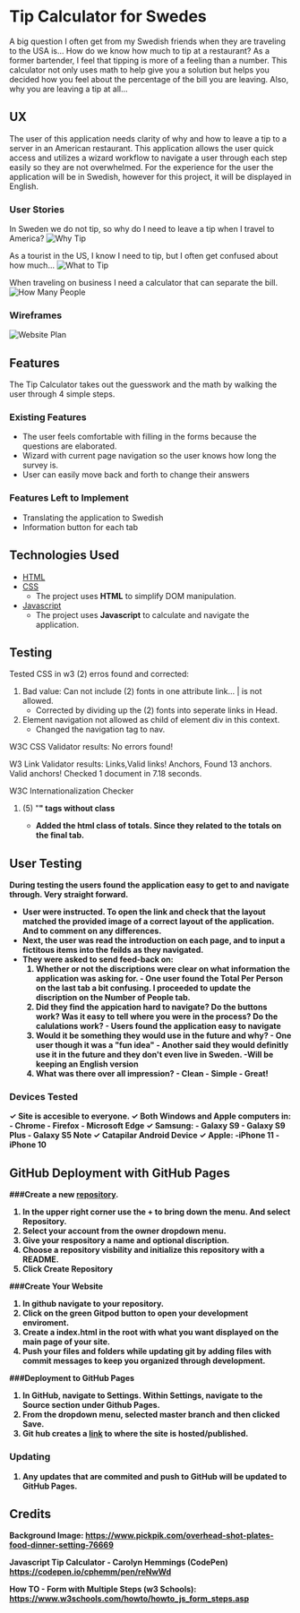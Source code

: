 # Tip Calculator for Swedes
A big question I often get from my Swedish friends when they are traveling to the USA is... 
How do we know how much to tip at a restaurant?
As a former bartender, I feel that tipping is more of a feeling than a number. This calculator not only uses math
to help give you a solution but helps you decided how you feel about the percentage of the bill you are leaving. 
Also, why you are leaving a tip at all...

## UX
The user of this application needs clarity of why and how to leave a tip to a server in an American restaurant.
This application allows the user quick access and utilizes a wizard workflow to navigate a user through each step easily so they are not overwhelmed. For the experience for the user the application will be in Swedish, however 
for this project, it will be displayed in English.

### User Stories
In Sweden we do not tip, so why do I need to leave a tip when I travel to America?
![Why Tip](https://github.com/TiffanyDonner/tip-calculator-project-final/blob/master/assets/images/billAmount.PNG "Why Tip Image")
  
As a tourist in the US, I know I need to tip, but I often get confused about how much...
![What to Tip](https://github.com/TiffanyDonner/tip-calculator-project-final/blob/master/assets/images/tipPercentage.PNG "What to Tip Image")
  
When traveling on business I need a calculator that can separate the bill.
![How Many People](https://github.com/TiffanyDonner/tip-calculator-project-final/blob/master/assets/images/sharingBill.PNG "Number of People Image")

### Wireframes
![Website Plan](https://github.com/TiffanyDonner/tip-calculator-project-final/blob/master/assets/images/tipCalculatorWireframes.PNG "Wireframes Image")

## Features
The Tip Calculator takes out the guesswork and the math by walking the user through 4 simple steps. 
 
### Existing Features
- The user feels comfortable with filling in the forms because the questions are elaborated. 
- Wizard with current page navigation so the user knows how long the survey is.
- User can easily move back and forth to change their answers

### Features Left to Implement
- Translating the application to Swedish
- Information button for each tab

## Technologies Used
- [HTML](https://www.w3.org/html/)
- [CSS](https://www.w3.org/Style/CSS/Overview.en.html)
    - The project uses **HTML** to simplify DOM manipulation.
- [Javascript](https://developer.mozilla.org/en-US/docs/Web/JavaScript)
    - The project uses **Javascript** to calculate and navigate the application.

## Testing
Tested CSS in w3 (2) erros found and corrected:
1. Bad value: Can not include (2) fonts in one attribute link... | is not allowed.
    - Corrected by dividing up the (2) fonts into seperate links in Head.
2. Element navigation not allowed as child of element div in this context.
    - Changed the navigation tag to nav.

W3C CSS Validator results: No errors found!

W3 Link Validator results: Links,Valid links! Anchors, Found 13 anchors. Valid anchors! Checked 1 document in 7.18 seconds.

W3C Internationalization Checker
1. (5) "<b>" tags without class
    - Added the html class of totals. Since they related to the totals on the final tab.

## User Testing
During testing the users found the application easy to get to and navigate through. Very straight forward.
- User were instructed. To open the link and check that the layout matched the provided image of a correct layout of the application. And to comment on any differences.
- Next, the user was read the introduction on each page, and to input a fictitous items into the feilds as they navigated.
- They were asked to send feed-back on:
    1. Whether or not the discriptions were clear on what information the application was asking for.
            - One user found the Total Per Person on the last tab a bit confusing. I proceeded to update the discription on the Number of People tab.
    2. Did they find the appication hard to navigate? Do the buttons work? Was it easy to tell where you were in the process? Do the calulations work?
            - Users found the application easy to navigate
    3. Would it be something they would use in the future and why?
            - One user though it was a "fun idea"
            - Another said they would definitly use it in the future and they don't even live in Sweden.
                    -Will be keeping an English version
    4. What was there over all impression?
            - Clean
            - Simple
            - Great!

### Devices Tested
✓ Site is accesible to everyone.
✓ Both Windows and Apple computers in:
    - Chrome
    - Firefox
    - Microsoft Edge
✓ Samsung:
    - Galaxy S9
    - Galaxy S9 Plus
    - Galaxy S5 Note
✓ Catapilar Android Device
✓ Apple:
    -iPhone 11
    -iPhone 10

## GitHub Deployment with GitHub Pages

###Create a new [repository](https://github.com/TiffanyDonner/tipping-calculator-in-swedish/). 
1. In the upper right corner use the + to bring down the menu. And select Repository.
2. Select your account from the owner dropdown menu.
3. Give your respository a name and optional discription.
4. Choose a repository visbility and initialize this repository with a README.
5. Click Create Repository

###Create Your Website
1. In github navigate to your repository.
2. Click on the green Gitpod button to open your development enviroment.
3. Create a index.html in the root with what you want displayed on the main page of your site.
4. Push your files and folders while updating git by adding files with commit messages to keep you organized through development.

###Deployment to GitHub Pages
1. In GitHub, navigate to Settings. Within Settings, navigate to the Source section under Github Pages. 
2. From the dropdown menu, selected master branch and then clicked Save. 
3. Git hub creates a [link](https://tiffanydonner.github.io/tipping-calculator-in-swedish/) to where the site is hosted/published.

### Updating
1. Any updates that are commited and push to GitHub will be updated to GitHub Pages.

## Credits
Background Image:
https://www.pickpik.com/overhead-shot-plates-food-dinner-setting-76669

Javascript Tip Calculator - Carolyn Hemmings (CodePen)
https://codepen.io/cphemm/pen/reNwWd

How TO - Form with Multiple Steps (w3 Schools):
https://www.w3schools.com/howto/howto_js_form_steps.asp
